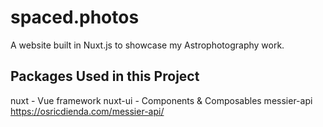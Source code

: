 # spaced.photos
A website built in Nuxt.js to showcase my Astrophotography work.

## Packages Used in this Project

nuxt - Vue framework
nuxt-ui - Components & Composables
messier-api https://osricdienda.com/messier-api/
